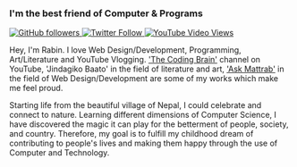 
<!--
**Rabin-Kalikote/Rabin-Kalikote** is a ✨ _special_ ✨ repository because its `README.md` (this file) appears on your GitHub profile.

Here are some ideas to get you started:

- 🔭 I’m currently working on ...
- 🌱 I’m currently learning ...
- 👯 I’m looking to collaborate on ...
- 🤔 I’m looking for help with ...
- 💬 Ask me about ...
- 📫 How to reach me: ...
- 😄 Pronouns: ...
- ⚡ Fun fact: ...
-->


### I'm the best friend of Computer & Programs

<p>
  <a href="https://github.com/Rabin-Kalikote?tab=followers">
    <img alt="GitHub followers" src="https://img.shields.io/github/followers/Rabin-Kalikote?style=social">
  </a>
  <a href="https://twitter.com/KalikoteRabin" target="_blank">
    <img alt="Twitter Follow" src="https://img.shields.io/twitter/follow/KalikoteRabin?style=social">
  </a>
  <a href="https://youtube.com/thecodingbrain" target="_blank">
    <img alt="YouTube Video Views" src="https://img.shields.io/youtube/views/mNGZ3YtL7Y8?style=social">
  </a>
</p>

Hey, I'm Rabin. I love Web Design/Development, Programming, Art/Literature and YouTube Vlogging. ['The Coding Brain'](https://www.youtube.com/thecodingbrain) channel on YouTube, 'Jindagiko Baato' in the field of literature and art, ['Ask Mattrab'](https://www.askmattrab.com) in the field of Web Design/Development are some of my works which make me feel proud.

Starting life from the beautiful village of Nepal, I could celebrate and connect to nature. Learning different dimensions of Computer Science, I have discovered the magic it can play for the betterment of people, society, and country. Therefore, my goal is to fulfill my childhood dream of contributing to people's lives and making them happy through the use of Computer and Technology.
